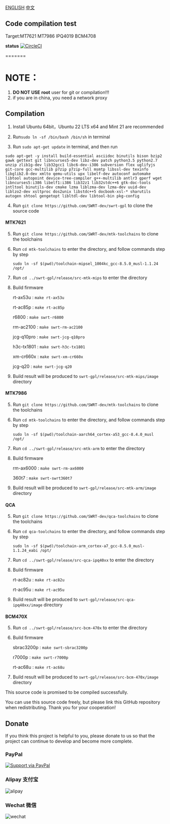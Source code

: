 
[ENGLISH](README_en.md) [中文](README.md)

## Code compilation test

Target:MT7621 MT7986 IPQ4019 BCM4708

**status** [![CircleCI](https://dl.circleci.com/status-badge/img/gh/SWRT-dev/swrt-gpl/tree/master.svg?style=svg)](https://dl.circleci.com/status-badge/redirect/gh/SWRT-dev/swrt-gpl/tree/master)

=======

NOTE：
======

1. **DO NOT USE** **root** user for git or compilation!!!
2. if you are in china, you need a network proxy

## Compilation

1. Install Ubuntu 64bit，Ubuntu 22 LTS x64 and Mint 21 are recommended

2. Run`sudo ln -sf /bin/bash /bin/sh` in terminal

3. Run `sudo apt-get update` in terminal, and then run

`
sudo apt-get -y install build-essential asciidoc binutils bison bzip2 gawk gettext git libncurses5-dev libz-dev patch python3.5 python2.7 unzip zlib1g-dev lib32gcc1 libc6-dev-i386 subversion flex uglifyjs git-core gcc-multilib p7zip p7zip-full msmtp libssl-dev texinfo libglib2.0-dev xmlto qemu-utils upx libelf-dev autoconf automake libtool autopoint device-tree-compiler g++-multilib antlr3 gperf wget libncurses5:i386 libelf1:i386 lib32z1 lib32stdc++6 gtk-doc-tools intltool binutils-dev cmake lzma liblzma-dev lzma-dev uuid-dev liblzo2-dev xsltproc dos2unix libstdc++5 docbook-xsl-* sharutils autogen shtool gengetopt libltdl-dev libtool-bin pkg-config
`

4. Run `git clone https://github.com/SWRT-dev/swrt-gpl` to clone the source code 
   
#### MTK7621

5. Run `git clone https://github.com/SWRT-dev/mtk-toolchains` to clone the toolchains

6. Run `cd mtk-toolchains` to enter the directory, and follow commands step by step 

	`sudo ln -sf $(pwd)/toolchain-mipsel_1004kc_gcc-8.5.0_musl-1.1.24 /opt/`

7. Run `cd ../swrt-gpl/release/src-mtk-mips` to enter the directory

8. Build firmware

	rt-ax53u : `make rt-ax53u`

	rt-ac85p : `make rt-ac85p`

	r6800 : `make swrt-r6800`

	rm-ac2100 : `make swrt-rm-ac2100`

	jcg-q10pro : `make swrt-jcg-q10pro`

	h3c-tx1801 : `make swrt-h3c-tx1801`

	xm-cr660x : `make swrt-xm-cr660x`

   jcg-q20 : `make swrt-jcg-q20`

9. Build result will be produced to `swrt-gpl/release/src-mtk-mips/image` directory

#### MTK7986

5. Run `git clone https://github.com/SWRT-dev/mtk-toolchains` to clone the toolchains

6. Run `cd mtk-toolchains` to enter the directory, and follow commands step by step 

   `sudo ln -sf $(pwd)/toolchain-aarch64_cortex-a53_gcc-8.4.0_musl /opt/`

7. Run `cd ../swrt-gpl/release/src-mtk-arm` to enter the directory

8. Build firmware

	rm-ax6000 : `make swrt-rm-ax6000`

	360t7 : `make swrt-swrt360t7`

9. Build result will be produced to `swrt-gpl/release/src-mtk-arm/image` directory

#### QCA

5. Run `git clone https://github.com/SWRT-dev/qca-toolchains` to clone the toolchains

6. Run `cd qca-toolchains` to enter the directory, and follow commands step by step 

	`sudo ln -sf $(pwd)/toolchain-arm_cortex-a7_gcc-8.5.0_musl-1.1.24_eabi /opt/`

7. Run `cd ../swrt-gpl/release/src-qca-ipq40xx` to enter the directory

8. Build firmware

	rt-ac82u : `make rt-ac82u`

	rt-ac95u : `make rt-ac95u`

9. Build result will be produced to `swrt-gpl/release/src-qca-ipq40xx/image` directory

#### BCM470X

5. Run `cd ../swrt-gpl/release/src-bcm-470x`  to enter the directory

6. Build firmware

	sbrac3200p : `make swrt-sbrac3200p`

	r7000p : `make swrt-r7000p`

	rt-ac68u : `make rt-ac68u`

7. Build result will be produced to `swrt-gpl/release/src-bcm-470x/image` directory


This source code is promised to be compiled successfully.

You can use this source code freely, but please link this GitHub repository when redistributing. Thank you for your cooperation!

## Donate

If you think this project is helpful to you, please donate to us so that the project can continue to develop and become more complete. 

### PayPal

[![Support via PayPal](https://cdn.rawgit.com/twolfson/paypal-github-button/1.0.0/dist/button.svg)](https://paypal.me/paldier9/)

### Alipay 支付宝

![alipay](doc/alipay_donate.jpg)

### Wechat 微信
  
![wechat](doc/wechat_donate.jpg)



